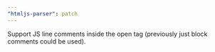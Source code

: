 ```yaml
---
"htmljs-parser": patch
---
```


Support JS line comments inside the open tag (previously just block comments could be used).
